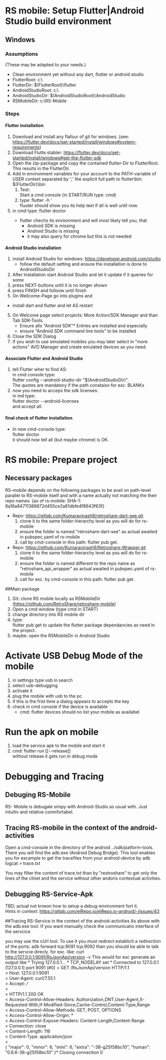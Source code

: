 # RS mobile: Setup Flutter|Android Studio build environment
## Windows
### Assumptions 
(These may be adapted to your needs.)

- Clean environment yet without any dart, flutter or android studio
- FlutterRoot: c:\
- FlutterDir:    $(FlutterRoot)\flutter
- AndroidStudioRoot: c:\
- AndroidStudioDir: $(AndroidStudioRoot)\AndroidStudio 
- RSMobileDir: c:\RS-Mobile

### Steps
#### Flutter installation
1. Download and install any flafour of git for windows.
   (see: https://flutter.dev/docs/get-started/install/windows#system-requirements)
2. Download Flutte stabler: https://flutter.dev/docs/get-started/install/windows#get-the-flutter-sdk
3. Open the zip-package and copy the contained flutter-Dir to FlutterRoot.
This results in the FlutterDir.
4. Add in environment variables for your account to the PATH-variable of USER context separated by ';' the explicit full path to flutter\bin: $(FlutterDir)\bin
   1. Test:   
     Start a cmd console  (in START/RUN type: cmd)
   2. type: flutter -h <return>'   
      fluuter should show you its help text if all is well until now.
5. in cmd type:  flutter doctor <return>
   - flutter chechs its environment and will most likely tell you, that
     - Android SDK is missing
     - Android Studio is missing
     - it may also query for chrome but this is not needed

#### Android Studio installation
1. install Android Studio for windows: https://developer.android.com/studio
   - follow the default setting and ensure the installation is done to  AndroidStudioDir
1. After installation start Android Studio and let it update if it queries for some
2. press NEXT-buttons until it is no longer shown
3. press FINISH and folloow until finish
4. On Wellcome-Page go into plugins and
  - install dart and flutter and let AS restart
5. On Welcome page select projects: More Action/SDK Manager and than Tab SDK-Tools.
   - Ensure alls "Android SDK"* Entries are installed and especially
   - ensure "Android SDK command line tools" to be installed
6. Close the SDK Dialog
7. If you wish to use simulated mobiles you may later select in "more actions" AVD Manager and create emulated devices as you need.

#### Associate Flutter and Android Studio
1. tell Flutter wher to find AS:    
   in cmd console type:  
   flutter config --android-studio-dir "$(AndroidStudioDir)".  
   The quotes are mandatory if the path conataisn for exc. BLANKs
2. now you need to acceps the sdk licenses:  
   in md type:  
   flutter doctor --android-licenses  
   and accept all.

#### final check of flutter installation
- In new cmd-console type:  
flutter doctor   
it should now tell all (but maybe chrome) is OK.

# RS mobile: Prepare project
## Necessary packages
RS-mobile depends on the following packages to be avail on path-level parallel to RS-mobile itself and with a name actually not matching the their repo names:
{as of rs-mobile: SHA-1: 8a16a84711388872d455ce2a81dbfe4f8643f63f}

- Repo: https://gitlab.com/Kumaravinash9/retroshare-dart-see.git
  1. clone it to the same folder-hierarchy level as you will do for rs-mobile
  2. ensure the folder is named "retroshare-dart-see" as actual awaited in pubspec.yaml of rs-mobile
  3. call by cmd-console in this path: flutter pub get.
- Repo: https://github.com/Kumaravinash9/Retroshare-Wrapper.git
  1. clone it to the same folder-hierarchy level as you will do for rs-mobile
  2. ensure the folder is named different to the repo name as "retroshare_api_wrapper" as actual awaited in pubspec.yaml of rs-mobile
  3. call for exc. by cmd-console in this path: flutter pub get.

##Main package
1. Git: clone RS mobile locally as RSMobileDir  
(https://github.com/RetroShare/retroshare-mobile)
2. Open a cmd window (type cmd in START)
3. change directory into RS mobile dir
4. type:  
flutter pub get<return>
to update the flutter package dependancies as need in the project.
5. maybe: open the RSMobileDir in Android Studio

# Activate USB Debug Mode of the mobile
1. in settings type usb in search
2. select usb-debugging
3. activate it
4. plug the mobile with usb to the pc
5. if this is the frist time a dialog appears to accepts the key
6. check in cmd console if the device is available
    - cmd: flutter devices<return> should no list your mobile as availabel 

# Run the apk on mobile
1. load the service apk to the mobile and start it
2. cmd: flutter run [[--release]]<return>  
without release it gets run in debug mode

# Debugging and Tracing
## Debuging RS-Mobile
RS- Mobile is debugale simpy with Android-Studio as usual with. Just intuitiv and relative conmfortabel.
## Tracing RS-mobile in the context of the android-activities
Open a cmd-console in the directory of the android ../sdk/patform-tools.
There you will find the adb.exe (Android Debug Bridge).
This tool enables you for excample to get the tracefiles from your android-device 
by
adb logcat > trace.txt<return>

You may filter the content of trace.txt than by "restroshare" to get only the lines of the clinet and the service without other andoris contextual activities.


## Debugging RS-Service-Apk
TBD; actual not knwon how to setup a debug-environment fort it.  
Hints in context: https://gitlab.com/elRepo.io/elRepo.io-android/-/issues/43

##Tracing RS-Service in the context of the android-activities
As above with the adb.exe tool.
If you want manually check the communicatio  interface of the servcice 

you may use the cUrl tool.
To use it you must redirect establich a redirection of the ports:
adb forward tcp:9091 tcp:9092
than you should be able to talk to the servcie direcly.
for exc. like:
curl http://127.0.0.1:9091/RsJsonApi/version -v
This would for exc generate an output like
    *   Trying 127.0.0.1...
    * TCP_NODELAY set
    * Connected to 127.0.0.1 (127.0.0.1) port 9091 (#0)
    > GET /RsJsonApi/version HTTP/1.1  
    > Host: 127.0.0.1:9091  
    > User-Agent: curl/7.55.1  
    > Accept: */*  
    >  
    < HTTP/1.1 200 OK  
    < Access-Control-Allow-Headers: Authorization,DNT,User-Agent,X-Requested-With,If-Modified-Since,Cache-Control,Content-Type,Range  
    < Access-Control-Allow-Methods: GET, POST, OPTIONS  
    < Access-Control-Allow-Origin: *  
    < Access-Control-Expose-Headers: Content-Length,Content-Range  
    < Connection: close  
    < Content-Length: 116  
    < Content-Type: application/json  
    <  
    {
        "major": 0,
        "minor": 6,
        "mini": 6,
        "extra": "-38-g25f58bc10",
        "human": "0.6.6-38-g25f58bc10"
    }* Closing connection 0